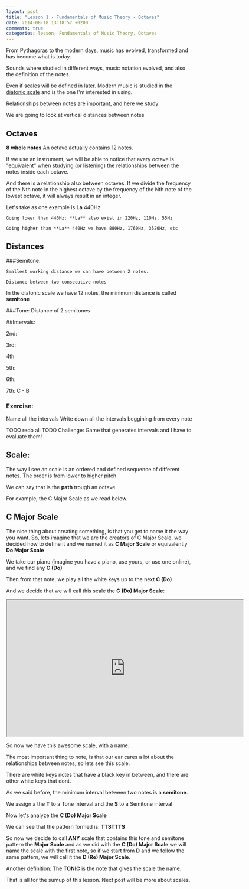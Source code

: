 ```yaml
---
layout: post
title: "Lesson 1 - Fundamentals of Music Theory - Octaves"
date: 2014-08-18 13:18:57 +0200
comments: true
categories: lesson, Fundamentals of Music Theory, Octaves
---
```


From Pythagoras to the modern days, music has evolved, transformed and has become what is today.

Sounds where studied in different ways, music notation evolved, and also the definition of the notes.

Even if scales will be defined in later. Modern music is  studied in the 
[diatonic scale](http://en.wikipedia.org/wiki/Diatonic_scale "Diatonic Scale") 
and is the one I'm interested in using.

Relationships between notes are important, and here we study 

We are going to look at vertical distances between notes

## Octaves

**8 whole notes**
An octave actually contains 12 notes.

If we use an instrument, we will be able to notice that every octave is "equivalent" when studying (or listening) the relationships between the notes inside each octave.

And there is a relationship also between octaves. If we divide the frequency of the Nth note in the highest octave by the frequency of the Nth note of the lowest octave, it will always result in an integer.

Let's take as one example is **La** 440Hz

    Going lower than 440Hz: **La** also exist in 220Hz, 110Hz, 55Hz
    
    Going higher than **La** 440Hz we have 880Hz, 1760Hz, 3520Hz, etc

## Distances

###Semitone:

    Smallest working distance we can have between 2 notes.
    
    Distance between two consecutive notes


In the diatonic scale we have 12 notes, the minimum distance is called **semitone**

###Tone:
    Distance  of 2 semitones
    
##Intervals:

2nd: 

3rd:

4th

5th:

6th: 

7th: C - B

### Exercise:
Name all the intervals
Write down all the intervals beggining from every note

TODO redo all 
  TODO Challenge:
  Game that generates intervals and I have to evaluate them!



## Scale:

The way I see an scale is an ordered and defined sequence of different notes. 
The order is from lower to higher pitch

We can say that is the **path** trough an octave

For example, the C Major Scale as we read below.


## C Major Scale

The nice thing about creating something, is that you get to name it the way you want.
So, lets imagine that we are the creators of C Major Scale, we decided how to define it and we named it as **C Major Scale** or equivalently **Do Major Scale**

We take our piano (imagine you have a piano, use yours, or use one online), and we find any  **C (Do)**

Then from that note, we play all the white keys up to the next **C (Do)**

And we decide that we will call this scale the **C (Do) Major Scale**:

<iframe src="http://musicpaste.com/musicapp/embed_score/Efdag29mKzak8aSTW7nstn/" width="640px" height="370px">
  <p>Your browser does not support iframes.</p>
</iframe>

So now we have this awesome scale, with a name.

The most important thing to note, is that our ear cares a lot about the relationships between notes, so lets see this scale:

There are white keys notes that have a black key in between, and there are other white keys that dont.

As we said before, the minimum interval between two notes is a **semitone**. 

We assign a the **T** to a Tone interval and the **S** to a Semitone interval

Now let's analyze the  **C (Do) Major Scale**

We can see that the pattern formed is: **TTSTTTS**

So now we decide to call **ANY** scale that contains this tone and semitone pattern the **Major Scale** and as we did with the  **C (Do) Major Scale** we will name the scale with the first note, so if we start from **D** and we follow the same pattern, we will call it the  **D (Re) Major Scale**.

Another definition: The **TONIC** is the note that gives the scale the name.


That is all for the sumup of this lesson. Next post will be more about scales.
